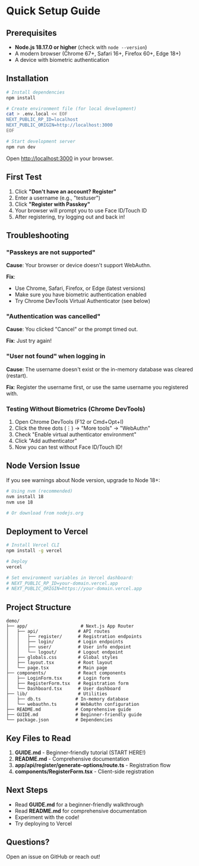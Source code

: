 # Quick Setup Guide

## Prerequisites

- **Node.js 18.17.0 or higher** (check with `node --version`)
- A modern browser (Chrome 67+, Safari 16+, Firefox 60+, Edge 18+)
- A device with biometric authentication

## Installation

```bash
# Install dependencies
npm install

# Create environment file (for local development)
cat > .env.local << EOF
NEXT_PUBLIC_RP_ID=localhost
NEXT_PUBLIC_ORIGIN=http://localhost:3000
EOF

# Start development server
npm run dev
```

Open [http://localhost:3000](http://localhost:3000) in your browser.

## First Test

1. Click **"Don't have an account? Register"**
2. Enter a username (e.g., "testuser")
3. Click **"Register with Passkey"**
4. Your browser will prompt you to use Face ID/Touch ID
5. After registering, try logging out and back in!

## Troubleshooting

### "Passkeys are not supported"

**Cause**: Your browser or device doesn't support WebAuthn.

**Fix**: 
- Use Chrome, Safari, Firefox, or Edge (latest versions)
- Make sure you have biometric authentication enabled
- Try Chrome DevTools Virtual Authenticator (see below)

### "Authentication was cancelled"

**Cause**: You clicked "Cancel" or the prompt timed out.

**Fix**: Just try again!

### "User not found" when logging in

**Cause**: The username doesn't exist or the in-memory database was cleared (restart).

**Fix**: Register the username first, or use the same username you registered with.

### Testing Without Biometrics (Chrome DevTools)

1. Open Chrome DevTools (F12 or Cmd+Opt+I)
2. Click the three dots (⋮) → "More tools" → "WebAuthn"
3. Check "Enable virtual authenticator environment"
4. Click "Add authenticator"
5. Now you can test without Face ID/Touch ID!

## Node Version Issue

If you see warnings about Node version, upgrade to Node 18+:

```bash
# Using nvm (recommended)
nvm install 18
nvm use 18

# Or download from nodejs.org
```

## Deployment to Vercel

```bash
# Install Vercel CLI
npm install -g vercel

# Deploy
vercel

# Set environment variables in Vercel dashboard:
# NEXT_PUBLIC_RP_ID=your-domain.vercel.app
# NEXT_PUBLIC_ORIGIN=https://your-domain.vercel.app
```

## Project Structure

```
demo/
├── app/                    # Next.js App Router
│   ├── api/               # API routes
│   │   ├── register/      # Registration endpoints
│   │   ├── login/         # Login endpoints
│   │   ├── user/          # User info endpoint
│   │   └── logout/        # Logout endpoint
│   ├── globals.css        # Global styles
│   ├── layout.tsx         # Root layout
│   └── page.tsx           # Main page
├── components/            # React components
│   ├── LoginForm.tsx      # Login form
│   ├── RegisterForm.tsx   # Registration form
│   └── Dashboard.tsx      # User dashboard
├── lib/                   # Utilities
│   ├── db.ts             # In-memory database
│   └── webauthn.ts       # WebAuthn configuration
├── README.md             # Comprehensive guide
├── GUIDE.md              # Beginner-friendly guide
└── package.json          # Dependencies
```

## Key Files to Read

1. **GUIDE.md** - Beginner-friendly tutorial (START HERE!)
2. **README.md** - Comprehensive documentation
3. **app/api/register/generate-options/route.ts** - Registration flow
4. **components/RegisterForm.tsx** - Client-side registration

## Next Steps

- Read **GUIDE.md** for a beginner-friendly walkthrough
- Read **README.md** for comprehensive documentation
- Experiment with the code!
- Try deploying to Vercel

## Questions?

Open an issue on GitHub or reach out!

